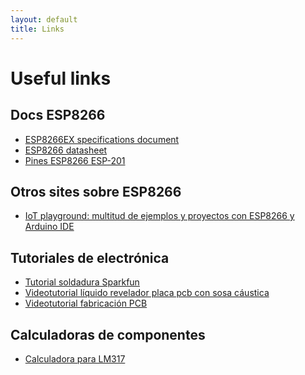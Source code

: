 ```yaml
---
layout: default
title: Links
---
```


<div id="links">
  <h1 class="pageTitle">Useful links</h1>
  <h2>Docs ESP8266</h2>
  <ul>
    <li><a href="http://www.mikrocontroller.net/attachment/231858/0A-ESP8266_Specifications_v4.pdf">ESP8266EX specifications document</a></li>
	<li><a href="http://www.adafruit.com/datasheets/ESP8266_Specifications_English.pdf">ESP8266 datasheet</a></li>
	<li><a href="https://dl.dropboxusercontent.com/content_link/XZRN6soddElsQce3MvUOtksQbj9pPJ0g5HSMzj7t0NF98APfEcbLQYihxWt6yPWd">Pines ESP8266 ESP-201</a></li>
  </ul>

  <h2>Otros sites sobre ESP8266</h2>
  <ul>
    <li><a href="http://iot-playground.com">IoT playground: multitud de ejemplos y proyectos con ESP8266 y Arduino IDE</a></li>
  </ul>

  <h2>Tutoriales de electrónica</h2>
  <ul>
  	<li><a href="https://learn.sparkfun.com/tutorials/how-to-solder---through-hole-soldering">Tutorial soldadura Sparkfun</a></li>
  	<li><a href="https://www.youtube.com/watch?v=ph9pbs6fk90">Videotutorial líquido revelador placa pcb con sosa cáustica</a></li>
  	<li><a href="https://www.youtube.com/watch?v=Klj3Zqn3NzE">Videotutorial fabricación PCB</a></li>
  </ul>

  <h2>Calculadoras de componentes</h2>
  <ul>
  	<li><a href="http://www.muzique.com/schem/lm317.htm">Calculadora para LM317</a></li>
  </ul>
</div>